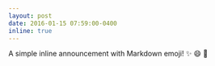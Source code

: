 ```yaml
---
layout: post
date: 2016-01-15 07:59:00-0400
inline: true
---
```


A simple inline announcement with Markdown emoji! :sparkles: :smile: :email:
